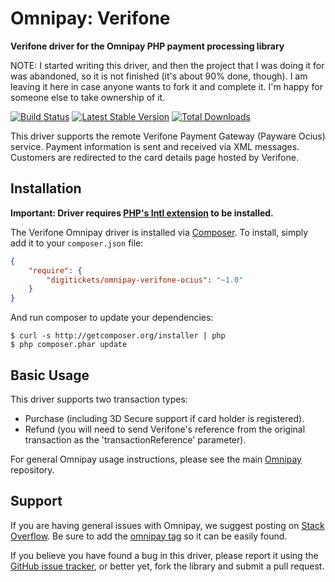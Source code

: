 # Omnipay: Verifone

**Verifone driver for the Omnipay PHP payment processing library**

NOTE: I started writing this driver, and then the project that I was doing it for was abandoned, so it is not finished (it's about 90% done, though). I am leaving it here in case anyone wants to fork it and complete it. I'm happy for someone else to take ownership of it.

[![Build Status](https://travis-ci.org/digitickets/omnipay-verifone-ocius.png?branch=master)](https://travis-ci.org/digitickets/omnipay-verifone-ocius)
[![Latest Stable Version](https://poser.pugx.org/digitickets/omnipay-verifone-ocius/version.png)](https://packagist.org/packages/omnipay/verifone)
[![Total Downloads](https://poser.pugx.org/digitickets/omnipay-verifone-ocius/d/total.png)](https://packagist.org/packages/digitickets/omnipay-verifone-ocius)

This driver supports the remote Verifone Payment Gateway (Payware Ocius) service. Payment information is sent and received via XML messages. Customers are redirected to the card details page hosted by Verifone.

## Installation

**Important: Driver requires [PHP's Intl extension](http://php.net/manual/en/book.intl.php) to be installed.**

The Verifone Omnipay driver is installed via [Composer](http://getcomposer.org/). To install, simply add it
to your `composer.json` file:

```json
{
    "require": {
        "digitickets/omnipay-verifone-ocius": "~1.0"
    }
}
```

And run composer to update your dependencies:

    $ curl -s http://getcomposer.org/installer | php
    $ php composer.phar update

## Basic Usage

This driver supports two transaction types:
 * Purchase (including 3D Secure support if card holder is registered).
 * Refund (you will need to send Verifone's reference from the original transaction as the 'transactionReference' parameter).

For general Omnipay usage instructions, please see the main [Omnipay](https://github.com/omnipay/omnipay)
repository.

## Support

If you are having general issues with Omnipay, we suggest posting on
[Stack Overflow](http://stackoverflow.com/). Be sure to add the
[omnipay tag](http://stackoverflow.com/questions/tagged/omnipay) so it can be easily found.

If you believe you have found a bug in this driver, please report it using the [GitHub issue tracker](https://github.com/digitickets/omnipay-verifone-ocius/issues),
or better yet, fork the library and submit a pull request.
